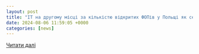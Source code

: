```yaml
---
layout: post
title: "ІТ на другому місці за кількістю відкритих ФОПів у Польщі як серед жінок, так і чоловіків з України"
date: 2024-08-06 11:59:05 +0000
categories: [news]
---
```


[Читати далі](https://dev.ua/news/it-druhe-za-kilkistiu-vidkrytykh-fopiv-u-polshchi-iak-sered-zhinok-tak-i-cholovikiv-z-ukrainy-1722930936)
